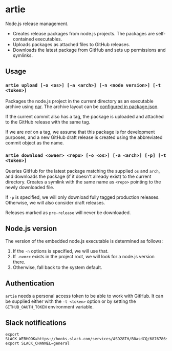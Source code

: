 # artie

Node.js release management.

 * Creates release packages from node.js projects. The packages
   are self-contained executables.
 * Uploads packages as attached files to GitHub releases.
 * Downloads the latest package from GitHub and sets up permissions
   and symlinks.

## Usage

### `artie upload [-o <os>] [-a <arch>] [-n <node version>] [-t <token>]`

Packages the node.js project in the current directory as an executable
archive using [nar]. The archive layout can be
[configured in package.json][narcfg].

If the current commit also has a tag, the package is uploaded and
attached to the GitHub release with the same tag.

If we are *not* on a tag, we assume that this package is for
development purposes, and a new GitHub draft release is created using
the abbreviated commit object as the name.

### `artie download <owner> <repo> [-o <os>] [-a <arch>] [-p] [-t <token>]`

Queries GitHub for the latest package matching the supplied `os` and
`arch`, and downloads the package (if it doesn't already exist) to the
current directory. Creates a symlink with the same name as `<repo>`
pointing to the newly downloaded file.

If `-p` is specified, we will only download fully tagged production
releases. Otherwise, we will also consider draft releases.

Releases marked as `pre-release` will never be downloaded.

## Node.js version

The version of the embedded node.js executable is determined as follows:

 1. If the `-n` options is specified, we will use that.
 2. If `.nvmrc` exists in the project root, we will look for a node.js
    version there.
 3. Otherwise, fall back to the system default.

## Authentication

`artie` needs a personal access token to be able to work with
GitHub. It can be supplied either with the `-t <token>` option or by
setting the `GITHUB_OAUTH_TOKEN` environment variable.


[nar]:https://github.com/h2non/nar
[narcfg]:https://github.com/h2non/nar#configuration

## Slack notifications

```
export SLACK_WEBHOOK=https://hooks.slack.com/services/ASD28TH/B0asdCQ/6876786sd8f6asdasdgxcv
export SLACK_CHANNEL=general
```
